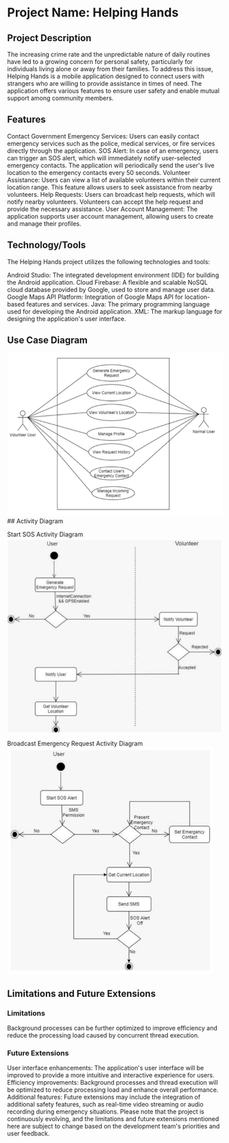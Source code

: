 # Project Name: Helping Hands

## Project Description

The increasing crime rate and the unpredictable nature of daily routines have led to a growing concern for personal safety, particularly for individuals living alone or away from their families. To address this issue, Helping Hands is a mobile application designed to connect users with strangers who are willing to provide assistance in times of need. The application offers various features to ensure user safety and enable mutual support among community members.

## Features

Contact Government Emergency Services: Users can easily contact emergency services such as the police, medical services, or fire services directly through the application.
SOS Alert: In case of an emergency, users can trigger an SOS alert, which will immediately notify user-selected emergency contacts. The application will periodically send the user's live location to the emergency contacts every 50 seconds.
Volunteer Assistance: Users can view a list of available volunteers within their current location range. This feature allows users to seek assistance from nearby volunteers.
Help Requests: Users can broadcast help requests, which will notify nearby volunteers. Volunteers can accept the help request and provide the necessary assistance.
User Account Management: The application supports user account management, allowing users to create and manage their profiles.

## Technology/Tools

The Helping Hands project utilizes the following technologies and tools:

Android Studio: The integrated development environment (IDE) for building the Android application.
Cloud Firebase: A flexible and scalable NoSQL cloud database provided by Google, used to store and manage user data.
Google Maps API Platform: Integration of Google Maps API for location-based features and services.
Java: The primary programming language used for developing the Android application.
XML: The markup language for designing the application's user interface.

## Use Case Diagram

<img src="Asset\Use-case-diagram.png" alt="Alt text" title="Optional title">
## Activity Diagram

Start SOS Activity Diagram
<img src="Asset\start-sos-diagram.png" alt="Alt text" title="Optional title">

Broadcast Emergency Request Activity Diagram
<img src="Asset\broadcast-sos-alert.png" alt="Alt text" title="Optional title">

## Limitations and Future Extensions

### Limitations

Background processes can be further optimized to improve efficiency and reduce the processing load caused by concurrent thread execution.

### Future Extensions

User interface enhancements: The application's user interface will be improved to provide a more intuitive and interactive experience for users.
Efficiency improvements: Background processes and thread execution will be optimized to reduce processing load and enhance overall performance.
Additional features: Future extensions may include the integration of additional safety features, such as real-time video streaming or audio recording during emergency situations.
Please note that the project is continuously evolving, and the limitations and future extensions mentioned here are subject to change based on the development team's priorities and user feedback.

